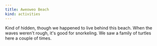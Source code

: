 ```yaml
---
title: Aweoweo Beach
kind: activities
---
```

Kind of hidden, though we happened to live behind this beach. When the waves weren't rough, it's good for snorkeling. We saw a family of turtles here a couple of times.
